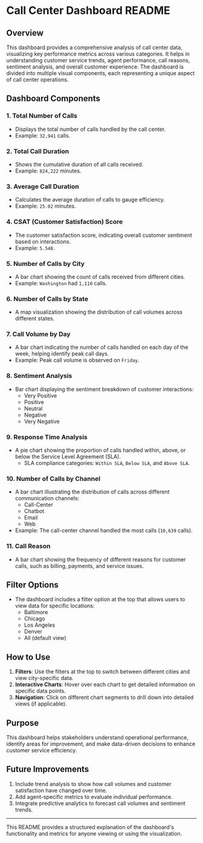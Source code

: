 
# Call Center Dashboard README

## Overview
This dashboard provides a comprehensive analysis of call center data, visualizing key performance metrics across various categories. It helps in understanding customer service trends, agent performance, call reasons, sentiment analysis, and overall customer experience. The dashboard is divided into multiple visual components, each representing a unique aspect of call center operations.

## Dashboard Components

### 1. **Total Number of Calls**
   - Displays the total number of calls handled by the call center.
   - Example: `32,941` calls.

### 2. **Total Call Duration**
   - Shows the cumulative duration of all calls received.
   - Example: `824,222` minutes.

### 3. **Average Call Duration**
   - Calculates the average duration of calls to gauge efficiency.
   - Example: `25.02` minutes.

### 4. **CSAT (Customer Satisfaction) Score**
   - The customer satisfaction score, indicating overall customer sentiment based on interactions.
   - Example: `5.548`.

### 5. **Number of Calls by City**
   - A bar chart showing the count of calls received from different cities.
   - Example: `Washington` had `1,110` calls.

### 6. **Number of Calls by State**
   - A map visualization showing the distribution of call volumes across different states.

### 7. **Call Volume by Day**
   - A bar chart indicating the number of calls handled on each day of the week, helping identify peak call days.
   - Example: Peak call volume is observed on `Friday`.

### 8. **Sentiment Analysis**
   - Bar chart displaying the sentiment breakdown of customer interactions:
     - Very Positive
     - Positive
     - Neutral
     - Negative
     - Very Negative

### 9. **Response Time Analysis**
   - A pie chart showing the proportion of calls handled within, above, or below the Service Level Agreement (SLA).
     - SLA compliance categories: `Within SLA`, `Below SLA`, and `Above SLA`.

### 10. **Number of Calls by Channel**
   - A bar chart illustrating the distribution of calls across different communication channels:
     - Call-Center
     - Chatbot
     - Email
     - Web
   - Example: The call-center channel handled the most calls (`10,639` calls).

### 11. **Call Reason**
   - A bar chart showing the frequency of different reasons for customer calls, such as billing, payments, and service issues.

## Filter Options
- The dashboard includes a filter option at the top that allows users to view data for specific locations:
  - Baltimore
  - Chicago
  - Los Angeles
  - Denver
  - All (default view)

## How to Use
1. **Filters**: Use the filters at the top to switch between different cities and view city-specific data.
2. **Interactive Charts**: Hover over each chart to get detailed information on specific data points.
3. **Navigation**: Click on different chart segments to drill down into detailed views (if applicable).

## Purpose
This dashboard helps stakeholders understand operational performance, identify areas for improvement, and make data-driven decisions to enhance customer service efficiency.

## Future Improvements
1. Include trend analysis to show how call volumes and customer satisfaction have changed over time.
2. Add agent-specific metrics to evaluate individual performance.
3. Integrate predictive analytics to forecast call volumes and sentiment trends.

---

This README provides a structured explanation of the dashboard's functionality and metrics for anyone viewing or using the visualization.
